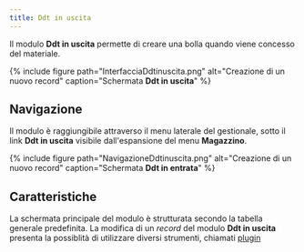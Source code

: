 ```yaml
---
title: Ddt in uscita
---
```

Il modulo **Ddt in uscita** permette di creare una bolla
quando viene concesso del materiale.

{% include figure path="InterfacciaDdtinuscita.png" alt="Creazione di un nuovo record" caption="Schermata **Ddt in uscita**" %}

## Navigazione

Il modulo è raggiungibile attraverso il menu laterale del gestionale, sotto il link **Ddt in uscita** visibile dall'espansione del menu **Magazzino**.

{% include figure path="NavigazioneDdtinuscita.png" alt="Creazione di un nuovo record" caption="Schermata **Ddt in entrata**" %}


## Caratteristiche

La schermata principale del modulo è strutturata secondo la tabella generale predefinita. La modifica di un *record* del modulo **Ddt in uscita** presenta la possiblità di utilizzare diversi strumenti, chiamati [plugin](plugin.md)
